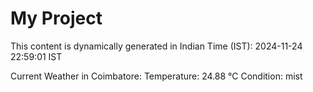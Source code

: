 # My Project

This content is dynamically generated in Indian Time (IST): 2024-11-24 22:59:01 IST


Current Weather in Coimbatore:
Temperature: 24.88 °C
Condition: mist
